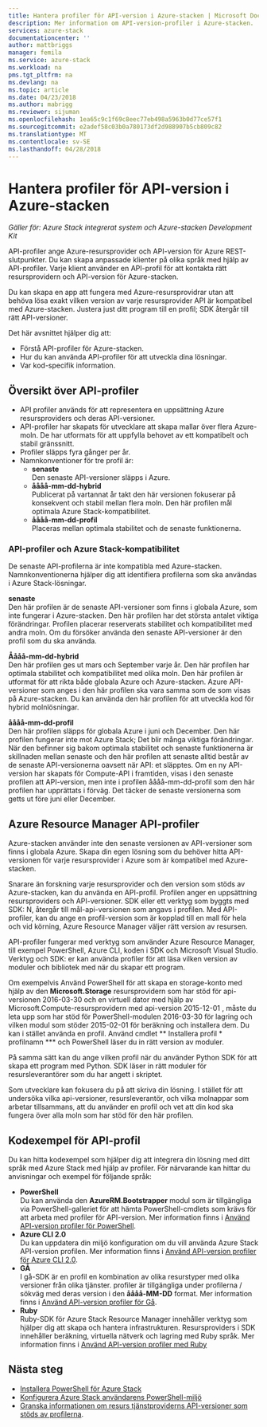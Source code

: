```yaml
---
title: Hantera profiler för API-version i Azure-stacken | Microsoft Docs
description: Mer information om API-version-profiler i Azure-stacken.
services: azure-stack
documentationcenter: ''
author: mattbriggs
manager: femila
ms.service: azure-stack
ms.workload: na
pms.tgt_pltfrm: na
ms.devlang: na
ms.topic: article
ms.date: 04/23/2018
ms.author: mabrigg
ms.reviewer: sijuman
ms.openlocfilehash: 1ea65c9c1f69c8eec77eb498a5963b0d77ce57f1
ms.sourcegitcommit: e2adef58c03b0a780173df2d988907b5cb809c82
ms.translationtype: MT
ms.contentlocale: sv-SE
ms.lasthandoff: 04/28/2018
---
```

# <a name="manage-api-version-profiles-in-azure-stack"></a>Hantera profiler för API-version i Azure-stacken

*Gäller för: Azure Stack integrerat system och Azure-stacken Development Kit*

API-profiler ange Azure-resursprovider och API-version för Azure REST-slutpunkter. Du kan skapa anpassade klienter på olika språk med hjälp av API-profiler. Varje klient använder en API-profil för att kontakta rätt resursprovidern och API-version för Azure-stacken. 

Du kan skapa en app att fungera med Azure-resursprovidrar utan att behöva lösa exakt vilken version av varje resursprovider API är kompatibel med Azure-stacken. Justera just ditt program till en profil; SDK återgår till rätt API-versioner.


Det här avsnittet hjälper dig att:
 - Förstå API-profiler för Azure-stacken.
 - Hur du kan använda API-profiler för att utveckla dina lösningar.
 - Var kod-specifik information.

## <a name="summary-of-api-profiles"></a>Översikt över API-profiler

- API profiler används för att representera en uppsättning Azure resursproviders och deras API-versioner.
- API-profiler har skapats för utvecklare att skapa mallar över flera Azure-moln. De har utformats för att uppfylla behovet av ett kompatibelt och stabil gränssnitt.
- Profiler släpps fyra gånger per år.
- Namnkonventioner för tre profil är:
    - **senaste**  
        Den senaste API-versioner släpps i Azure.
    - **åååå-mm-dd-hybrid**  
    Publicerat på vartannat år takt den här versionen fokuserar på konsekvent och stabil mellan flera moln. Den här profilen mål optimala Azure Stack-kompatibilitet. 
    - **åååå-mm-dd-profil**  
    Placeras mellan optimala stabilitet och de senaste funktionerna.

### <a name="api-profiles-and-azure-stack-compatibility"></a>API-profiler och Azure Stack-kompatibilitet

De senaste API-profilerna är inte kompatibla med Azure-stacken. Namnkonventionerna hjälper dig att identifiera profilerna som ska användas i Azure Stack-lösningar.

**senaste**  
Den här profilen är de senaste API-versioner som finns i globala Azure, som inte fungerar i Azure-stacken. Den här profilen har det största antalet viktiga förändringar. Profilen placerar reserverats stabilitet och kompatibilitet med andra moln. Om du försöker använda den senaste API-versioner är den profil som du ska använda.

**Åååå-mm-dd-hybrid**  
Den här profilen ges ut mars och September varje år. Den här profilen har optimala stabilitet och kompatibilitet med olika moln. Den här profilen är utformat för att rikta både globala Azure och Azure-stacken. Azure API-versioner som anges i den här profilen ska vara samma som de som visas på Azure-stacken. Du kan använda den här profilen för att utveckla kod för hybrid molnlösningar.

**åååå-mm-dd-profil**  
Den här profilen släpps för globala Azure i juni och December. Den här profilen fungerar inte mot Azure Stack; Det blir många viktiga förändringar. När den befinner sig bakom optimala stabilitet och senaste funktionerna är skillnaden mellan senaste och den här profilen att senaste alltid består av de senaste API-versionerna oavsett när API: et släpptes. Om en ny API-version har skapats för Compute-API i framtiden, visas i den senaste profilen att API-version, men inte i profilen åååå-mm-dd-profil som den här profilen har upprättats i förväg. Det täcker de senaste versionerna som getts ut före juni eller December.

## <a name="azure-resource-manager-api-profiles"></a>Azure Resource Manager API-profiler

Azure-stacken använder inte den senaste versionen av API-versioner som finns i globala Azure. Skapa din egen lösning som du behöver hitta API-versionen för varje resursprovider i Azure som är kompatibel med Azure-stacken.

Snarare än forskning varje resursprovider och den version som stöds av Azure-stacken, kan du använda en API-profil. Profilen anger en uppsättning resursproviders och API-versioner. SDK eller ett verktyg som byggts med SDK: N, återgår till mål-api-versionen som angavs i profilen. Med API-profiler, kan du ange en profil-version som är kopplad till en mall för hela och vid körning, Azure Resource Manager väljer rätt version av resursen.

API-profiler fungerar med verktyg som använder Azure Resource Manager, till exempel PowerShell, Azure CLI, koden i SDK och Microsoft Visual Studio. Verktyg och SDK: er kan använda profiler för att läsa vilken version av moduler och bibliotek med när du skapar ett program.

Om exempelvis Använd PowerShell för att skapa en storage-konto med hjälp av den **Microsoft.Storage** resursprovidern som har stöd för api-versionen 2016-03-30 och en virtuell dator med hjälp av Microsoft.Compute-resursprovidern med api-version 2015-12-01 , måste du leta upp som har stöd för PowerShell-modulen 2016-03-30 för lagring och vilken modul som stöder 2015-02-01 för beräkning och installera dem. Du kan i stället använda en profil. Använd cmdlet ** Installera profil * profilnamn *** och PowerShell läser du in rätt version av moduler.

På samma sätt kan du ange vilken profil när du använder Python SDK för att skapa ett program med Python. SDK läser in rätt moduler för resursleverantörer som du har angett i skriptet.

Som utvecklare kan fokusera du på att skriva din lösning. I stället för att undersöka vilka api-versioner, resursleverantör, och vilka molnappar som arbetar tillsammans, att du använder en profil och vet att din kod ska fungera över alla moln som har stöd för den här profilen.

## <a name="api-profile-code-samples"></a>Kodexempel för API-profil

Du kan hitta kodexempel som hjälper dig att integrera din lösning med ditt språk med Azure Stack med hjälp av profiler. För närvarande kan hittar du anvisningar och exempel för följande språk:

- **PowerShell**  
Du kan använda den **AzureRM.Bootstrapper** modul som är tillgängliga via PowerShell-galleriet för att hämta PowerShell-cmdlets som krävs för att arbeta med profiler för API-version. Mer information finns i [Använd API-version profiler för PowerShell](azure-stack-version-profiles-powershell.md).
- **Azure CLI 2.0**  
Du kan uppdatera din miljö konfiguration om du vill använda Azure Stack API-version profilen. Mer information finns i [Använd API-version profiler för Azure CLI 2.0](azure-stack-version-profiles-azurecli2.md).
- **GÅ**  
I gå-SDK är en profil en kombination av olika resurstyper med olika versioner från olika tjänster. profiler är tillgängliga under profilerna / sökväg med deras version i den **åååå-MM-DD** format. Mer information finns i [Använd API-version profiler för Gå](azure-stack-version-profiles-go.md).
- **Ruby**  
Ruby-SDK för Azure Stack Resource Manager innehåller verktyg som hjälper dig att skapa och hantera infrastrukturen. Resursproviders i SDK innehåller beräkning, virtuella nätverk och lagring med Ruby språk. Mer information finns i [Använd API-version profiler med Ruby](azure-stack-version-profiles-ruby.md)

## <a name="next-steps"></a>Nästa steg
* [Installera PowerShell för Azure Stack](azure-stack-powershell-install.md)
* [Konfigurera Azure Stack användarens PowerShell-miljö](azure-stack-powershell-configure-user.md)
* [Granska informationen om resurs tjänstproviderns API-versioner som stöds av profilerna](azure-stack-profiles-azure-resource-manager-versions.md).
